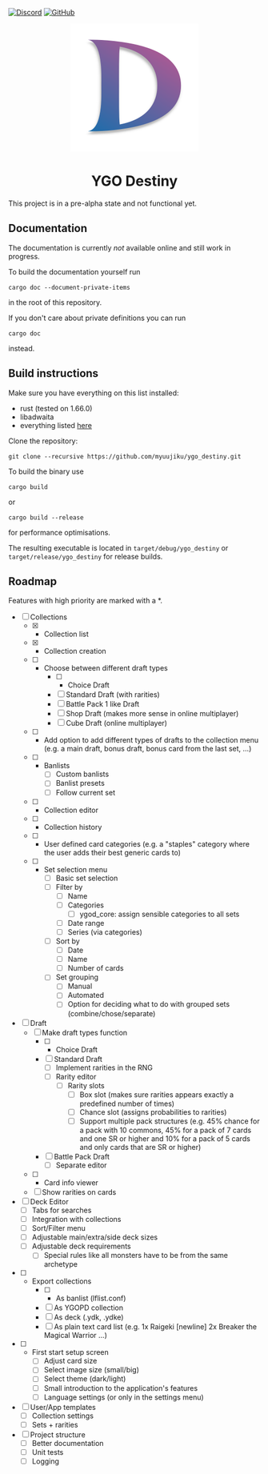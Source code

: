 [![Discord](https://img.shields.io/discord/1069639833816932413?color=%237289DA&label=Discord&logo=discord&logoColor=%23FFFFFF&style=flat-square)](https://discord.gg/UF2DmuPd3P)
[![GitHub](https://img.shields.io/github/license/myuujiku/ygo_destiny?logo=gnu&label=License&logoColor=%23FFFFFF&style=flat-square)](./COPYING)

<div align="center"><img src="resources/icons/hicolor/scalable/com.myujiku.ygo_destiny.svg"><h1>YGO Destiny</h1></div>


This project is in a pre-alpha state and not functional yet.

## Documentation
The documentation is currently *not* available online and still work in progress.

To build the documentation yourself run
```
cargo doc --document-private-items
```
in the root of this repository.

If you don't care about private definitions you can run
```
cargo doc
```
instead.

## Build instructions
Make sure you have everything on this list installed:
- rust (tested on 1.66.0)
- libadwaita
- everything listed [here](https://gtk-rs.org/gtk4-rs/git/book/installation.html)

Clone the repository:
```
git clone --recursive https://github.com/myuujiku/ygo_destiny.git
```

To build the binary use
```
cargo build
```
or
```
cargo build --release
```
for performance optimisations.

The resulting executable is located in `target/debug/ygo_destiny` or `target/release/ygo_destiny` for release builds.

## Roadmap

Features with high priority are marked with a *.

- [ ] Collections
    - [x] * Collection list
    - [x] * Collection creation
    - [ ] * Choose between different draft types
        - [ ] * Choice Draft
        - [ ] Standard Draft (with rarities)
        - [ ] Battle Pack 1 like Draft
        - [ ] Shop Draft (makes more sense in online multiplayer)
        - [ ] Cube Draft (online multiplayer)
    - [ ] * Add option to add different types of drafts to the collection menu (e.g. a main draft, bonus draft, bonus card from the last set, ...)
    - [ ] * Banlists
        - [ ] Custom banlists
        - [ ] Banlist presets
        - [ ] Follow current set
    - [ ] * Collection editor
    - [ ] * Collection history
    - [ ] * User defined card categories (e.g. a "staples" category where the user adds their best generic cards to)
    - [ ] * Set selection menu
        - [ ] Basic set selection
        - [ ] Filter by
            - [ ] Name
            - [ ] Categories
                - [ ] ygod_core: assign sensible categories to all sets
            - [ ] Date range
            - [ ] Series (via categories)
        - [ ] Sort by
            - [ ] Date
            - [ ] Name
            - [ ] Number of cards
        - [ ] Set grouping
            - [ ] Manual
            - [ ] Automated
            - [ ] Option for deciding what to do with grouped sets (combine/chose/separate)
- [ ] Draft
    - [ ] Make draft types function
        - [ ] * Choice Draft
        - [ ] Standard Draft
            - [ ] Implement rarities in the RNG
            - [ ] Rarity editor
                - [ ] Rarity slots
                    - [ ] Box slot (makes sure rarities appears exactly a predefined number of times)
                    - [ ] Chance slot (assigns probabilities to rarities)
                    - [ ] Support multiple pack structures (e.g. 45% chance for a pack with 10 commons, 45% for a pack of 7 cards and one SR or higher and 10% for a pack of 5 cards and only cards that are SR or higher)
        - [ ] Battle Pack Draft
            - [ ] Separate editor
    - [ ] * Card info viewer
    - [ ] Show rarities on cards
- [ ] Deck Editor
    - [ ] Tabs for searches
    - [ ] Integration with collections
    - [ ] Sort/Filter menu
    - [ ] Adjustable main/extra/side deck sizes
    - [ ] Adjustable deck requirements
        - [ ] Special rules like all monsters have to be from the same archetype
- [ ] * Export collections
    - [ ] * As banlist (lflist.conf)
    - [ ] As YGOPD collection
    - [ ] As deck (.ydk, .ydke)
    - [ ] As plain text card list (e.g. 1x Raigeki [newline] 2x Breaker the Magical Warrior ...)
- [ ] * First start setup screen
    - [ ] Adjust card size
    - [ ] Select image size (small/big)
    - [ ] Select theme (dark/light)
    - [ ] Small introduction to the application's features
    - [ ] Language settings (or only in the settings menu)
- [ ] User/App templates
    - [ ] Collection settings
    - [ ] Sets + rarities
- [ ] Project structure
    - [ ] Better documentation
    - [ ] Unit tests
    - [ ] Logging
